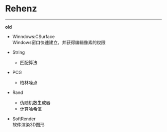 # Rehenz

---

**old**

- Winndows:CSurface  
Windows窗口快速建立，并获得编辑像素的权限

- String
    - 匹配算法

- PCG
	- 柏林噪点

- Rand
	- 伪随机数生成器
	- 计算哈希值
	
- SoftRender  
软件渲染3D图形
